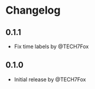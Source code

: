 <!-- https://developers.home-assistant.io/docs/add-ons/presentation#keeping-a-changelog -->

# Changelog

## 0.1.1

- Fix time labels by @TECH7Fox

## 0.1.0

- Initial release by @TECH7Fox